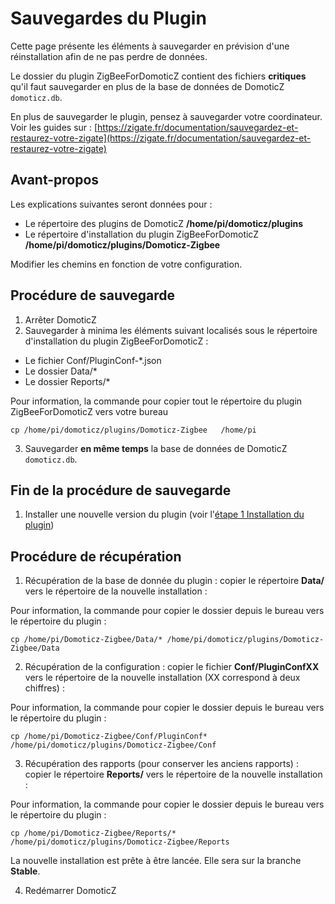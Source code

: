 # Sauvegardes du Plugin

Cette page présente les éléments à sauvegarder en prévision d'une réinstallation afin de ne pas perdre de données.

Le dossier du plugin ZigBeeForDomoticZ contient des fichiers __critiques__ qu'il faut sauvegarder en plus de la base de données de DomoticZ `domoticz.db`.

En plus de sauvegarder le plugin, pensez à sauvegarder votre coordinateur. Voir les guides sur : [https://zigate.fr/documentation/sauvegardez-et-restaurez-votre-zigate](https://zigate.fr/documentation/sauvegardez-et-restaurez-votre-zigate)

## Avant-propos

Les explications suivantes seront données pour :

* Le répertoire des plugins de DomoticZ __/home/pi/domoticz/plugins__
* Le répertoire d'installation du plugin ZigBeeForDomoticZ __/home/pi/domoticz/plugins/Domoticz-Zigbee__

Modifier les chemins en fonction de votre configuration.

## Procédure de sauvegarde

1. Arrêter DomoticZ
2. Sauvegarder à minima les éléments suivant localisés sous le répertoire d'installation du plugin ZigBeeForDomoticZ :

* Le fichier  Conf/PluginConf-*.json
* Le dossier  Data/*
* Le dossier  Reports/*

Pour information, la commande pour copier tout le répertoire du plugin ZigBeeForDomoticZ vers votre bureau

```
cp /home/pi/domoticz/plugins/Domoticz-Zigbee   /home/pi
```

3. Sauvegarder __en même temps__ la base de données de DomoticZ `domoticz.db`.

## Fin de la procédure de sauvegarde

1. Installer une nouvelle version du plugin (voir l'[étape 1 Installation du plugin](Plugin_Installation.md))

## Procédure de récupération

1. Récupération de la base de donnée du plugin : copier le répertoire __Data/__ vers le répertoire de la nouvelle installation :

Pour information, la commande pour copier le dossier depuis le bureau vers le répertoire du plugin :

```
cp /home/pi/Domoticz-Zigbee/Data/* /home/pi/domoticz/plugins/Domoticz-Zigbee/Data
```

2. Récupération de la configuration : copier le fichier __Conf/PluginConfXX__ vers le répertoire de la nouvelle installation (XX correspond à deux chiffres) :

  Pour information, la commande pour copier le dossier depuis le bureau vers le répertoire du plugin :

 ```
 cp /home/pi/Domoticz-Zigbee/Conf/PluginConf* /home/pi/domoticz/plugins/Domoticz-Zigbee/Conf
 ```

3. Récupération des rapports (pour conserver les anciens rapports) : copier le répertoire __Reports/__ vers le répertoire de la nouvelle installation :

Pour information, la commande pour copier le dossier depuis le bureau vers le répertoire du plugin :

```
cp /home/pi/Domoticz-Zigbee/Reports/* /home/pi/domoticz/plugins/Domoticz-Zigbee/Reports
```

 La nouvelle installation est prête à être lancée. Elle sera sur la branche __Stable__.

4. Redémarrer DomoticZ
